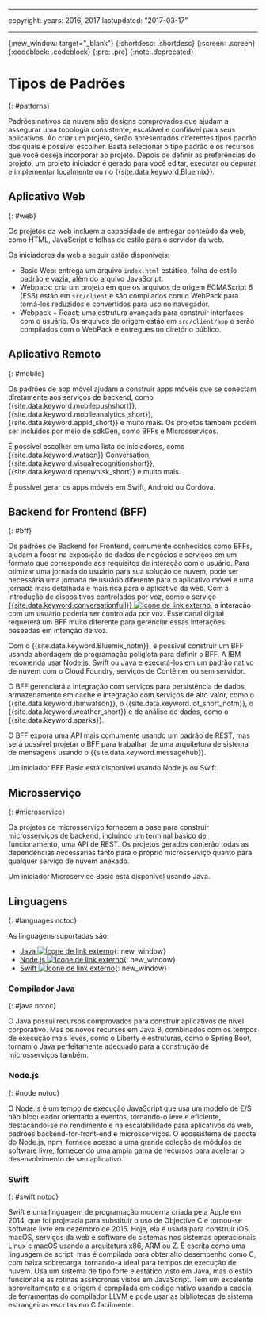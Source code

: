 
---

copyright:
  years: 2016, 2017
lastupdated: "2017-03-17"

---
{:new_window: target="_blank"}
{:shortdesc: .shortdesc}
{:screen: .screen}
{:codeblock: .codeblock}
{:pre: .pre}
{:note:.deprecated}

# Tipos de Padrões
{: #patterns}

Padrões nativos da nuvem são designs comprovados que ajudam a assegurar uma topologia consistente, escalável e confiável para seus aplicativos. Ao criar um projeto, serão apresentados diferentes tipos padrão dos quais é possível escolher. Basta selecionar o tipo padrão e os recursos que você deseja incorporar ao projeto. Depois de definir as preferências do projeto, um projeto iniciador é gerado para você editar, executar ou depurar e implementar localmente ou no {{site.data.keyword.Bluemix}}.

## Aplicativo Web
{: #web}

Os projetos da web incluem a capacidade de entregar conteúdo da web, como HTML, JavaScript e folhas de estilo para o servidor da web.

Os iniciadores da web a seguir estão disponíveis:

* Basic Web: entrega um arquivo `index.html` estático, folha de estilo padrão e vazia, além do arquivo JavaScript.
* Webpack: cria um projeto em que os arquivos de origem ECMAScript 6 (ES6) estão em `src/client` e são compilados com o WebPack para torná-los reduzidos e convertidos para uso no navegador.
* Webpack + React: uma estrutura avançada para construir interfaces com o usuário. Os arquivos de origem estão em `src/client/app` e serão compilados com o WebPack e entregues no diretório público.


## Aplicativo Remoto
{: #mobile}

Os padrões de app móvel ajudam a construir apps móveis que se conectam diretamente aos serviços de backend, como {{site.data.keyword.mobilepushshort}}, {{site.data.keyword.mobileanalytics_short}},
{{site.data.keyword.appid_short}} e muito mais. Os projetos também podem ser incluídos por meio de sdkGen, como BFFs e Microsserviços.

É possível escolher em uma lista de iniciadores, como {{site.data.keyword.watson}} Conversation, {{site.data.keyword.visualrecognitionshort}}, {{site.data.keyword.openwhisk_short}} e muito mais.

É possível gerar os apps móveis em Swift, Android ou Cordova.


## Backend for Frontend (BFF)
{: #bff}

Os padrões de Backend for Frontend, comumente conhecidos como BFFs, ajudam a focar na exposição de dados de negócios e serviços em um formato que corresponde aos requisitos de interação com o usuário. Para otimizar uma jornada do usuário para sua solução de nuvem, pode ser necessária uma jornada de usuário diferente para o aplicativo móvel e uma jornada mais detalhada e mais rica para o aplicativo da web. Com a introdução de dispositivos controlados por voz, como o serviço [{{site.data.keyword.conversationfull}} ![Ícone de link externo](../icons/launch-glyph.svg "Ícone de link externo")](https://www.ibm.com/watson/developercloud/conversation.html), a interação com um usuário poderia ser controlada por voz. Esse canal digital requererá um BFF muito diferente para gerenciar essas interações baseadas em intenção de voz.

Com o {{site.data.keyword.Bluemix_notm}}, é possível construir um BFF usando abordagem de programação poliglota para definir o BFF. A IBM recomenda usar Node.js, Swift ou Java e executá-los em um padrão nativo de nuvem com o Cloud Foundry, serviços de Contêiner ou sem servidor.

O BFF gerenciará a integração com serviços para persistência de dados, armazenamento em cache e integração com serviços de alto valor, como o {{site.data.keyword.ibmwatson}}, o {{site.data.keyword.iot_short_notm}}, o {{site.data.keyword.weather_short}} e de análise de dados, como o {{site.data.keyword.sparks}}.

O BFF exporá uma API mais comumente usando um padrão de REST, mas será possível projetar o BFF para trabalhar de uma arquitetura de sistema de mensagens usando o {{site.data.keyword.messagehub}}.

Um iniciador BFF Basic está disponível usando Node.js ou Swift.


## Microsserviço
{: #microservice}

Os projetos de microsserviço fornecem a base para construir microsserviços de backend, incluindo um terminal básico de funcionamento, uma API de REST. Os projetos gerados conterão todas as dependências necessárias tanto para o próprio microsserviço quanto para qualquer serviço de nuvem anexado.

Um iniciador Microservice Basic está disponível usando Java.

<!--
## Other
{: #other}

The Other pattern represents a project that consists of only the language-specific server-side web framework. It has all the other file assets to work with the project, such as needed libraries and config files.

Content to be provided by Karl Bishop.
-->


## Linguagens
{: #languages notoc}

As linguagens suportadas são:

   * [Java ![Ícone de link externo](../icons/launch-glyph.svg "Ícone de link externo")](../runtimes/liberty/getting-started.html){: new_window}
   * [Node.js ![Ícone de link externo](../icons/launch-glyph.svg "Ícone de link externo")](../runtimes/nodejs/getting-started.html){: new_window}
   * [Swift ![Ícone de link externo](../icons/launch-glyph.svg "Ícone de link externo")](../runtimes/swift/getting-started.html){: new_window}


### Compilador Java
{: #java notoc}

O Java possui recursos comprovados para construir aplicativos de nível corporativo. Mas os novos recursos em Java 8, combinados com os tempos de execução mais leves, como o Liberty e estruturas, como o Spring Boot, tornam o Java perfeitamente adequado para a construção de microsserviços também.


### Node.js
{: #node notoc}

O Node.js é um tempo de execução JavaScript que usa um modelo de E/S não bloqueador orientado a eventos, tornando-o leve e eficiente, destacando-se no rendimento e na escalabilidade para aplicativos da web, padrões backend-for-front-end e microsserviços. O ecossistema de pacote do Node.js, npm, fornece acesso a uma grande coleção de módulos de software livre, fornecendo uma ampla gama de recursos para acelerar o desenvolvimento de seu aplicativo.


### Swift
{: #swift notoc}

Swift é uma linguagem de programação moderna criada pela Apple em 2014, que foi projetada para substituir o uso de Objective C e tornou-se software livre em dezembro de 2015. Hoje, ela é usada para construir iOS, macOS, serviços da web e software de sistemas nos sistemas operacionais Linux e macOS usando a arquitetura x86, ARM ou Z. É escrita como uma linguagem de script, mas é compilada para obter alto desempenho como C, com baixa sobrecarga, tornando-a ideal para tempos de execução de nuvem. Usa um sistema de tipo forte e estático visto em Java, mas o estilo funcional e as rotinas assíncronas vistos em JavaScript. Tem um excelente aproveitamento e a origem é compilada em código nativo usando a cadeia de ferramentas do compilador LLVM e pode usar as bibliotecas de sistema estrangeiras escritas em C facilmente.
